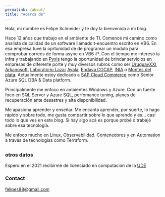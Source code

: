 ```yaml
---
permalink: /about/
title: "Acerca de"
---
```

Hola, mi nombre es Felipe Schneider y te doy la bienvenida a mi blog.

Hace 12 años que trabajo en el ambiente de TI. Comencé mi camino como analista de calidad de un software llamado t-encuentro escrito en VB6. En esa empresa tuve la oprtunidad de de programar un modulo para comprobar correos de forma async en VB6 :P. Con el tiempo me interesó la infra y trabajando en [Pyxis](www.pyxis.com.uy) tengo la oportunidad de brindar servicios en empresas de diferente porte y muy diversos rubros como ser [UruguayXXI](https://www.uruguayxxi.gub.uy/es/),  [Arkanosoft](www.arkanosoft.com), [Laboratorio Lazar](http://www.lazar.com.uy/inicio) [Ayala](http://ayala.com.uy/), [Endava](https://www.endava.com/),[COCAP](http://cocap.edu.uy/), [INIA](http://inia.uy/) o [Montes del plata](https://montesdelplata.com.uy/). Actualmente estoy dedicado a [SAP Cloud Commerce](https://www.sap.com/index.html) como Senior Azure SQL DBA & Data platform.



Principalmente me enfoco en ambientes Windows y Azure. Con un fuerte foco en SQL Server y Azure SQL, perfomance tuning, planes de recuperación ante desastres y alta disponibilidad.

Me apasiona aprender y enseñar. 
Me encanta aprender, por suerte, lo hago rápido y sobre todo, me gusta compartir sobre lo que aprendo y es... casi todo lo que ves en este blog. Si hay algo acá es porque probé o trabajé sobre esa tecnología.

Me enfoco mucho en Linux, Observabilidad, Contenedores y en Automation a través de tecnologías como Terraform.

## 

### otros datos
Espero en el 2021 recibirme de licenciado en computación de la [UDE](https://ude.edu.uy/facultad-de-ingenieria/licenciatura-en-informatica/)

### Contact

[felipes88@gmail.com](mailto:felipes88@gmail.com)
